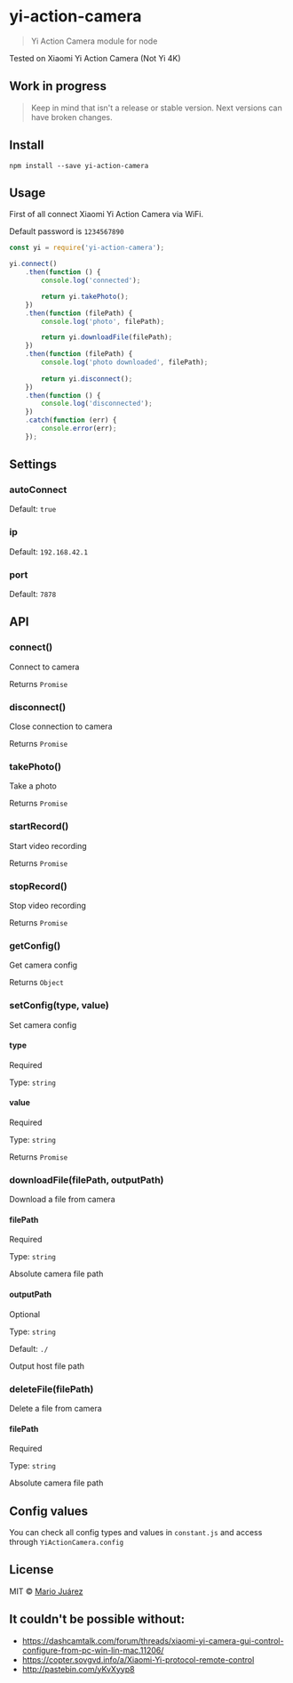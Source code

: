 # yi-action-camera
> Yi Action Camera module for node

Tested on Xiaomi Yi Action Camera (Not Yi 4K)

## Work in progress
> Keep in mind that isn't a release or stable version. Next versions can have broken changes.

## Install

```shell
npm install --save yi-action-camera
```

## Usage

First of all connect Xiaomi Yi Action Camera via WiFi.

Default password is `1234567890`

```js
const yi = require('yi-action-camera');

yi.connect()
    .then(function () {
        console.log('connected');

        return yi.takePhoto();
    })
    .then(function (filePath) {
        console.log('photo', filePath);

        return yi.downloadFile(filePath);
    })
    .then(function (filePath) {
        console.log('photo downloaded', filePath);
        
        return yi.disconnect();
    })
    .then(function () {
        console.log('disconnected');
    })
    .catch(function (err) {
        console.error(err);
    });
```

## Settings

### autoConnect
Default: `true`

### ip
Default: `192.168.42.1`

### port
Default: `7878`

## API

### connect()
Connect to camera

Returns `Promise`

### disconnect()
Close connection to camera

Returns `Promise`

### takePhoto()
Take a photo

Returns `Promise`

### startRecord()
Start video recording

Returns `Promise`

### stopRecord()
Stop video recording

Returns `Promise`

### getConfig()
Get camera config

Returns `Object`

### setConfig(type, value)
Set camera config

#### type
Required

Type: `string`

#### value
Required

Type: `string`

Returns `Promise`

### downloadFile(filePath, outputPath)
Download a file from camera

#### filePath
Required

Type: `string`

Absolute camera file path

#### outputPath
Optional

Type: `string`

Default: `./`

Output host file path

### deleteFile(filePath)
Delete a file from camera

#### filePath
Required

Type: `string`

Absolute camera file path

## Config values
You can check all config types and values in `constant.js` and access through `YiActionCamera.config`

## License

MIT © [Mario Juárez](https://github.com/mariomka)

## It couldn't be possible without:

- https://dashcamtalk.com/forum/threads/xiaomi-yi-camera-gui-control-configure-from-pc-win-lin-mac.11206/
- https://copter.sovgvd.info/a/Xiaomi-Yi-protocol-remote-control
- http://pastebin.com/yKvXyyp8
